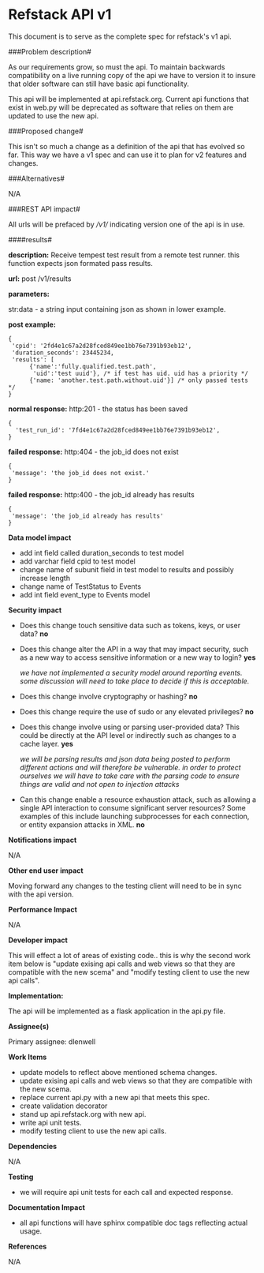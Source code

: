 Refstack API v1
===============
This document is to serve as the complete spec for refstack's v1 api.

###Problem description#

As our requirements grow, so must the api. To maintain backwards compatibility on a live running copy of the api we have to version it to insure that older software can still have basic api functionality.

This api will be implemented at api.refstack.org. Current api functions that exist in web.py will be deprecated as software that relies on them are updated to use the new api.

###Proposed change#

This isn't so much a change as a definition of the api that has evolved so far. This way we have a v1 spec and can use it to plan for v2 features and changes.

###Alternatives#

N/A

###REST API impact#

All urls will be prefaced by */v1/* indicating version one of the api is in use.


####results#

**description:** Receive tempest test result from a remote test runner. this function expects json formated pass results.

**url:** post /v1/results

**parameters:**

str:data - a string input containing json as shown in lower example.

**post example:**

    {
     'cpid': '2fd4e1c67a2d28fced849ee1bb76e7391b93eb12',
     'duration_seconds': 23445234,
     'results': [
          {'name':'fully.qualified.test.path',
           'uid':'test uuid'}, /* if test has uid. uid has a priority */   
          {'name: 'another.test.path.without.uid'}] /* only passed tests */
    }

**normal response:** http:201 - the status has been saved

    {
      'test_run_id': '7fd4e1c67a2d28fced849ee1bb76e7391b93eb12',
    }

**failed response:** http:404 - the job_id does not exist

    {
     'message': 'the job_id does not exist.'
    }

**failed response:** http:400 - the job_id already has results

    {
     'message': 'the job_id already has results'
    }

**Data model impact**

* add int field called duration_seconds to test model
* add varchar field cpid to test model
* change name of subunit field in test model to results and possibly increase length
* change name of TestStatus to Events
* add int field event_type to Events model

**Security impact**

* Does this change touch sensitive data such as tokens, keys, or user data? **no**

* Does this change alter the API in a way that may impact security, such as a new way to access sensitive information or a new way to login?  **yes**

    _we have not implemented a security model around reporting events. some discussion will need to take place to decide if this is acceptable._

* Does this change involve cryptography or hashing?  **no**

* Does this change require the use of sudo or any elevated privileges?  **no**

* Does this change involve using or parsing user-provided data? This could
  be directly at the API level or indirectly such as changes to a cache layer. **yes**

    _we will be parsing results and json data being posted to perform different actions and will therefore be vulnerable. in order to protect ourselves we will have to take care with the parsing code to ensure things are valid and not open to injection attacks_

* Can this change enable a resource exhaustion attack, such as allowing a single API interaction to consume significant server resources? Some examples of this include launching subprocesses for each connection, or entity expansion attacks in XML. **no**


**Notifications impact**

N/A

**Other end user impact**

Moving forward any changes to the testing client will need to be in sync with the api version.

**Performance Impact**

N/A

**Developer impact**

This will effect a lot of areas of existing code.. this is why the second work item below is "update exising api calls and web views so that they are compatible with the new scema" and "modify testing client to use the new api calls".

**Implementation:**

The api will be implemented as a flask application in the api.py file.

**Assignee(s)**

Primary assignee:
  dlenwell

**Work Items**

* update models to reflect above mentioned schema changes.
* update exising api calls and web views so that they are compatible with the new scema.
* replace current api.py with a new api that meets this spec.
* create validation decorator
* stand up api.refstack.org with new api.
* write api unit tests.
* modify testing client to use the new api calls.

**Dependencies**

N/A

**Testing**

* we will require api unit tests for each call and expected response.

**Documentation Impact**

* all api functions will have sphinx compatible doc tags reflecting actual usage.

**References**

N/A
